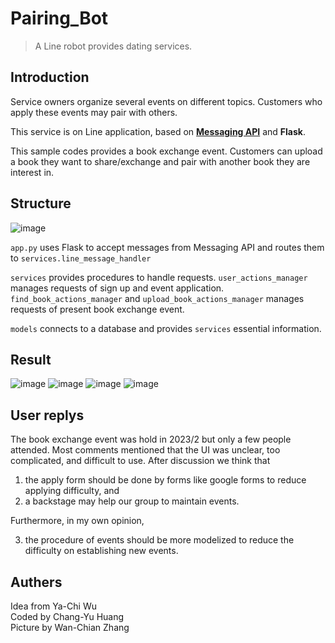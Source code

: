 # Pairing_Bot
> A Line robot provides dating services.


## Introduction
Service owners organize several events on different topics. Customers who apply these events may pair with others.

This service is on Line application, based on [__Messaging API__](https://developers.line.biz/en/services/messaging-api/) and __Flask__.

This sample codes provides a book exchange event. Customers can upload a book they want to share/exchange and pair with another book they are interest in.

## Structure
![image](https://github.com/jack2012aa/Dating_Bot/blob/reconstruct/result/structures.png)

`app.py` uses Flask to accept messages from Messaging API and routes them to `services.line_message_handler`

`services` provides procedures to handle requests.  `user_actions_manager` manages requests of sign up and event application. 
`find_book_actions_manager` and `upload_book_actions_manager` manages requests of present book exchange event.

`models` connects to a database and provides `services` essential information.

## Result
![image](https://github.com/jack2012aa/Dating_Bot/blob/reconstruct/result/IMG_3111.PNG)
![image](https://github.com/jack2012aa/Dating_Bot/blob/reconstruct/result/IMG_3112.JPG)
![image](https://github.com/jack2012aa/Dating_Bot/blob/reconstruct/result/IMG_3113.PNG)
![image](https://github.com/jack2012aa/Dating_Bot/blob/reconstruct/result/IMG_3114.PNG)


## User replys
The book exchange event was hold in 2023/2 but only a few people attended. Most comments mentioned that the UI was unclear, too complicated, and difficult to use. After discussion we think that

1. the apply form should be done by forms like google forms to reduce applying difficulty, and
2. a backstage may help our group to maintain events.

Furthermore, in my own opinion,

3. the procedure of events should be more modelized to reduce the difficulty on establishing new events.

## Authers
Idea from Ya-Chi Wu\
Coded by Chang-Yu Huang\
Picture by Wan-Chian Zhang